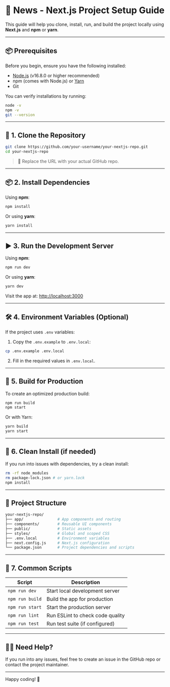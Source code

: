 # 🚀 News - Next.js Project Setup Guide

This guide will help you clone, install, run, and build the project locally using **Next.js** and **npm** or **yarn**.

---

## 📦 Prerequisites

Before you begin, ensure you have the following installed:

- [Node.js](https://nodejs.org/) (v16.8.0 or higher recommended)
- npm (comes with Node.js) or [Yarn](https://yarnpkg.com/)
- Git

You can verify installations by running:

```bash
node -v
npm -v
git --version
```

---

## 📁 1. Clone the Repository

```bash
git clone https://github.com/your-username/your-nextjs-repo.git
cd your-nextjs-repo
```

> 🔁 Replace the URL with your actual GitHub repo.

---

## 📦 2. Install Dependencies

Using **npm**:

```bash
npm install
```

Or using **yarn**:

```bash
yarn install
```

---

## ▶️ 3. Run the Development Server

Using **npm**:

```bash
npm run dev
```

Or using **yarn**:

```bash
yarn dev
```

Visit the app at: [http://localhost:3000](http://localhost:3000)

---

## 🛠️ 4. Environment Variables (Optional)

If the project uses `.env` variables:

1. Copy the `.env.example` to `.env.local`:

```bash
cp .env.example .env.local
```

2. Fill in the required values in `.env.local`.

---

## 🧱 5. Build for Production

To create an optimized production build:

```bash
npm run build
npm start
```

Or with Yarn:

```bash
yarn build
yarn start
```

---

## 🧹 6. Clean Install (if needed)

If you run into issues with dependencies, try a clean install:

```bash
rm -rf node_modules
rm package-lock.json # or yarn.lock
npm install
```

---

## 📂 Project Structure

```bash
your-nextjs-repo/
├── app/               # App components and routing
├── components/        # Reusable UI components
├── public/            # Static assets
├── styles/            # Global and scoped CSS
├── .env.local         # Environment variables
├── next.config.js     # Next.js configuration
└── package.json       # Project dependencies and scripts
```

---

## 🧪 7. Common Scripts

| Script          | Description                      |
| --------------- | -------------------------------- |
| `npm run dev`   | Start local development server   |
| `npm run build` | Build the app for production     |
| `npm run start` | Start the production server      |
| `npm run lint`  | Run ESLint to check code quality |
| `npm run test`  | Run test suite (if configured)   |

---

## 🙋‍♂️ Need Help?

If you run into any issues, feel free to create an issue in the GitHub repo or contact the project maintainer.

---

Happy coding! 🚀
